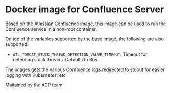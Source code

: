 # Docker image for Confluence Server

Based on the Atlassian Confluence image, this image can be used to run the Confluence service in a non-root container.

On top of the variables supported by the [base image](https://hub.docker.com/r/atlassian/confluence-server), the following are also supported:

* `ATL_TOMCAT_STUCK_THREAD_DETECTION_VALVE_TIMEOUT`: Timeout for detecting stuck threads. Defaults to 60s.

The images gets the various Confluence logs redirected to stdout for easier logging with Kubernetes, etc

Maitained by the ACP team
